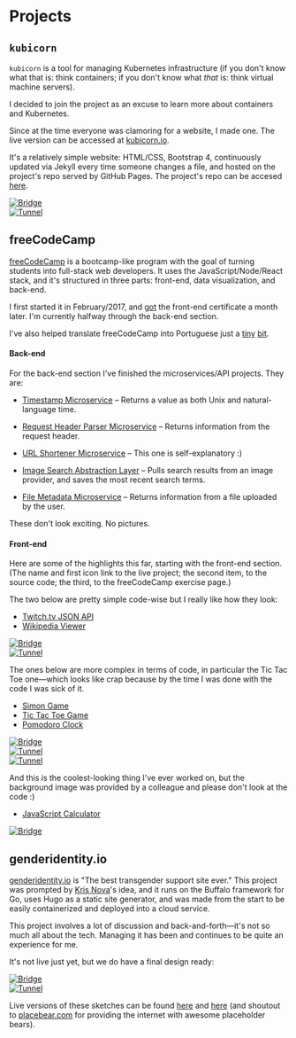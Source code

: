 # Projects

## `kubicorn`

`kubicorn` is a tool for managing Kubernetes infrastructure (if you don't know what that is: think containers; if you don't know what *that* is: think virtual machine servers).

I decided to join the project as an excuse to learn more about containers and Kubernetes. 

Since at the time everyone was clamoring for a website, I made one. The live version can be accessed at [kubicorn.io](http://kubicorn.io). 

It's a relatively simple website: HTML/CSS, Bootstrap 4, continuously updated via Jekyll every time someone changes a file, and hosted on the project's repo served by GitHub Pages. The project's repo can be accesed [here](https://github.com/kris-nova/kubicorn/).

 <div class="tz-gallery my-0">
        <div class="row">
            <div class="col-sm-6 col-md-6">
                <a class="lightbox" href="/assets/kb1.png">
                    <img src="/assets/kb1.png" alt="Bridge">
                </a>
            </div>
            <div class="col-sm-6 col-md-6">
                <a class="lightbox" href="/assets/kb2.png">
                    <img src="/assets/kb2.png" alt="Tunnel">
                </a>
            </div>
        </div>
    </div>


## freeCodeCamp

[freeCodeCamp](https://www.freecodecamp.org/) is a bootcamp-like program with the goal of turning students into full-stack web developers. It uses the JavaScript/Node/React stack, and it's structured in three parts: front-end, data visualization, and back-end.

I first started it in February/2017, and [got](https://www.freecodecamp.com/ellenkorbes/front-end-certification) the front-end certificate a month later. I'm currently halfway through the back-end section.

I've also helped translate freeCodeCamp into Portuguese just a [tiny](https://github.com/freeCodeCamp/freeCodeCamp/pull/13756) [bit](https://github.com/freeCodeCamp/freeCodeCamp/pull/13422).

#### Back-end

For the back-end section I've finished the microservices/API projects. They are:

- [Timestamp Microservice](https://timestamp-micro-js.glitch.me/) [<i class="fa fa-link"></i>](https://timestamp-micro-js.glitch.me/) [<i class="fa fa-github"></i>](https://github.com/ellenkorbes/timestamp-micro-js) [<i class="fa fa-free-code-camp"></i>](https://www.freecodecamp.org/challenges/Timestamp%20Microservice) – Returns a value as both Unix and natural-language time.

- [Request Header Parser Microservice](https://header-parser-js.glitch.me/) [<i class="fa fa-link"></i>](https://header-parser-js.glitch.me/) [<i class="fa fa-github"></i>](https://github.com/ellenkorbes/header-parser-js) [<i class="fa fa-free-code-camp"></i>](https://www.freecodecamp.org/challenges/Request%20Header%20Parser%20Microservice) – Returns information from the request header.

- [URL Shortener Microservice](https://url-shortener-js.glitch.me/) [<i class="fa fa-link"></i>](https://url-shortener-js.glitch.me/) [<i class="fa fa-github"></i>](https://github.com/ellenkorbes/url-shortener-js) [<i class="fa fa-free-code-camp"></i>](https://www.freecodecamp.org/challenges/URL%20Shortener%20Microservice) – This one is self-explanatory :)

- [Image Search Abstraction Layer](https://image-search-abstraction-layer-js.glitch.me/) [<i class="fa fa-link"></i>](https://image-search-abstraction-layer-js.glitch.me/) [<i class="fa fa-github"></i>](https://github.com/ellenkorbes/image-search-abstraction-layer-js) [<i class="fa fa-free-code-camp"></i>](https://www.freecodecamp.org/challenges/Image%20Search%20Abstraction%20Layer) – Pulls search results from an image provider, and saves the most recent search terms.

- [File Metadata Microservice](https://file-metadata-js.glitch.me/) [<i class="fa fa-link"></i>](https://file-metadata-js.glitch.me/) [<i class="fa fa-github"></i>](https://github.com/ellenkorbes/file-metadata-js) [<i class="fa fa-free-code-camp"></i>](https://www.freecodecamp.org/challenges/File%20Metadata%20Microservice) – Returns information from a file uploaded by the user.

These don't look exciting. No pictures.

#### Front-end

Here are some of the highlights this far, starting with the front-end section. (The name and first icon link to the live project; the second item, to the source code; the third, to the freeCodeCamp exercise page.)

The two below are pretty simple code-wise but I really like how they look:

- [Twitch.tv JSON API](learning/freecodecamp/front_end/03_intermediate_projects/04_twitch.tv_api/) [<i class="fa fa-link"></i>](learning/freecodecamp/front_end/03_intermediate_projects/04_twitch.tv_api/) [<i class="fa fa-github"></i>](https://github.com/ellenkorbes/ellenkorbes.github.io/tree/master/learning/freecodecamp/front_end/03_intermediate_projects/04_twitch.tv_api) [<i class="fa fa-free-code-camp"></i>](https://www.freecodecamp.com/challenges/use-the-twitchtv-json-api)
- [Wikipedia Viewer](learning/freecodecamp/front_end/03_intermediate_projects/03_wikipedia_viewer/) [<i class="fa fa-link"></i>](learning/freecodecamp/front_end/03_intermediate_projects/03_wikipedia_viewer/) [<i class="fa fa-github"></i>](https://github.com/ellenkorbes/ellenkorbes.github.io/tree/master/learning/freecodecamp/front_end/03_intermediate_projects/03_wikipedia_viewer) [<i class="fa fa-free-code-camp"></i>](https://www.freecodecamp.com/challenges/build-a-wikipedia-viewer)

 <div class="tz-gallery">
        <div class="row">
            <div class="col-sm-6 col-md-6">
                <a class="lightbox" href="/assets/fcc1.png">
                    <img src="/assets/fcc1.png" alt="Bridge">
                </a>
            </div>
            <div class="col-sm-6 col-md-6">
                <a class="lightbox" href="/assets/fcc2.png">
                    <img src="/assets/fcc2.png" alt="Tunnel">
                </a>
            </div>
        </div>
    </div>

The ones below are more complex in terms of code, in particular the Tic Tac Toe one—which looks like crap because by the time I was done with the code I was sick of it.

- [Simon Game](learning/freecodecamp/front_end/06_advanced_projects/04_simon_game/) [<i class="fa fa-link"></i>](learning/freecodecamp/front_end/06_advanced_projects/04_simon_game/) [<i class="fa fa-github"></i>](https://github.com/ellenkorbes/ellenkorbes.github.io/tree/master/learning/freecodecamp/front_end/06_advanced_projects/04_simon_game) [<i class="fa fa-free-code-camp"></i>](https://www.freecodecamp.com/challenges/build-a-simon-game)
- [Tic Tac Toe Game](learning/freecodecamp/front_end/06_advanced_projects/03_tic_tac_toe/) [<i class="fa fa-link"></i>](learning/freecodecamp/front_end/06_advanced_projects/03_tic_tac_toe/) [<i class="fa fa-github"></i>](https://github.com/ellenkorbes/ellenkorbes.github.io/tree/master/learning/freecodecamp/front_end/06_advanced_projects/03_tic_tac_toe) [<i class="fa fa-free-code-camp"></i>](https://www.freecodecamp.com/challenges/build-a-tic-tac-toe-game)
- [Pomodoro Clock](learning/freecodecamp/front_end/06_advanced_projects/02_pomodoro_clock/) [<i class="fa fa-link"></i>](learning/freecodecamp/front_end/06_advanced_projects/02_pomodoro_clock/) [<i class="fa fa-github"></i>](https://github.com/ellenkorbes/ellenkorbes.github.io/tree/master/learning/freecodecamp/front_end/06_advanced_projects/02_pomodoro_clock) [<i class="fa fa-free-code-camp"></i>](https://www.freecodecamp.com/challenges/build-a-pomodoro-clock)

 <div class="tz-gallery">
        <div class="row">
            <div class="col-sm-6 col-md-4">
                <a class="lightbox" href="/assets/fcc3.png">
                    <img src="/assets/fcc3.png" alt="Bridge">
                </a>
            </div>
            <div class="col-sm-6 col-md-4">
                <a class="lightbox" href="/assets/fcc4.png">
                    <img src="/assets/fcc4.png" alt="Tunnel">
                </a>
            </div>
            <div class="col-sm-12 col-md-4">
                <a class="lightbox" href="/assets/fcc5.png">
                    <img src="/assets/fcc5.png" alt="Tunnel">
                </a>
            </div>
        </div>
    </div>

And this is the coolest-looking thing I've ever worked on, but the background image was provided by a colleague and please don't look at the code :)

- [JavaScript Calculator](learning/freecodecamp/front_end/06_advanced_projects/01_javascript_calculator/) [<i class="fa fa-link"></i>](learning/freecodecamp/front_end/06_advanced_projects/01_javascript_calculator/) [<i class="fa fa-github"></i>](https://github.com/ellenkorbes/ellenkorbes.github.io/tree/master/learning/freecodecamp/front_end/06_advanced_projects/01_javascript_calculator) [<i class="fa fa-free-code-camp"></i>](https://www.freecodecamp.com/challenges/build-a-javascript-calculator)

 <div class="tz-gallery">
        <div class="row">
            <div class="col-sm-12 col-md-12">
                <a class="lightbox" href="/assets/fcc6.png">
                    <img src="/assets/fcc6.png" alt="Bridge">
                </a>
            </div>
        </div>
    </div>

## genderidentity.io

[genderidentity.io](https://github.com/nivenly/genderidentity.io) is "The best transgender support site ever." This project was prompted by [Kris Nova](https://twitter.com/kris__nova)'s idea, and it runs on the Buffalo framework for Go, uses Hugo as a static site generator, and was made from the start to be easily containerized and deployed into a cloud service.

This project involves a lot of discussion and back-and-forth—it's not so much all about the tech. Managing it has been and continues to be quite an experience for me.

It's not live just yet, but we do have a final design ready:

 <div class="tz-gallery">
        <div class="row">
            <div class="col-sm-6 col-md-6">
                <a class="lightbox" href="/assets/gi1.png">
                    <img src="/assets/gi1.png" alt="Bridge">
                </a>
            </div>
            <div class="col-sm-6 col-md-6">
                <a class="lightbox" href="/assets/gi2.png">
                    <img src="/assets/gi2.png" alt="Tunnel">
                </a>
            </div>
        </div>
    </div>

Live versions of these sketches can be found [here](/giio_html_sketch/index.html) and [here](/giio_html_sketch/index2.html) (and shoutout to [placebear.com](http://placebear.com) for providing the internet with awesome placeholder bears).